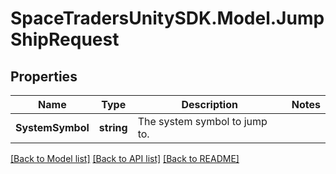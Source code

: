 # SpaceTradersUnitySDK.Model.JumpShipRequest

## Properties

Name | Type | Description | Notes
------------ | ------------- | ------------- | -------------
**SystemSymbol** | **string** | The system symbol to jump to. | 

[[Back to Model list]](../README.md#documentation-for-models) [[Back to API list]](../README.md#documentation-for-api-endpoints) [[Back to README]](../README.md)


